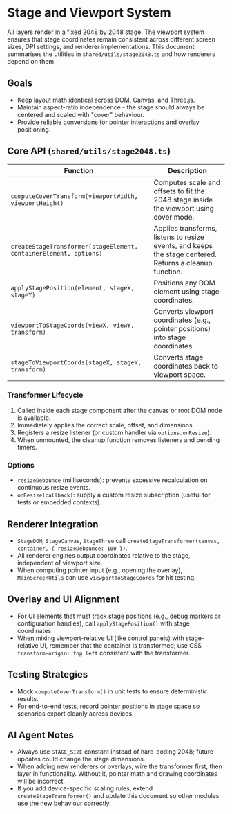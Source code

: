 # Stage and Viewport System

All layers render in a fixed 2048 by 2048 stage. The viewport system ensures that stage coordinates remain consistent across different screen sizes, DPI settings, and renderer implementations. This document summarises the utilities in `shared/utils/stage2048.ts` and how renderers depend on them.

## Goals

- Keep layout math identical across DOM, Canvas, and Three.js.
- Maintain aspect-ratio independence - the stage should always be centered and scaled with "cover" behaviour.
- Provide reliable conversions for pointer interactions and overlay positioning.

## Core API (`shared/utils/stage2048.ts`)

| Function                                                          | Description                                                                                             |
| ----------------------------------------------------------------- | ------------------------------------------------------------------------------------------------------- |
| `computeCoverTransform(viewportWidth, viewportHeight)`            | Computes scale and offsets to fit the 2048 stage inside the viewport using cover mode.                  |
| `createStageTransformer(stageElement, containerElement, options)` | Applies transforms, listens to resize events, and keeps the stage centered. Returns a cleanup function. |
| `applyStagePosition(element, stageX, stageY)`                     | Positions any DOM element using stage coordinates.                                                      |
| `viewportToStageCoords(viewX, viewY, transform)`                  | Converts viewport coordinates (e.g., pointer positions) into stage coordinates.                         |
| `stageToViewportCoords(stageX, stageY, transform)`                | Converts stage coordinates back to viewport space.                                                      |

### Transformer Lifecycle

1. Called inside each stage component after the canvas or root DOM node is available.
2. Immediately applies the correct scale, offset, and dimensions.
3. Registers a resize listener (or custom handler via `options.onResize`).
4. When unmounted, the cleanup function removes listeners and pending timers.

### Options

- `resizeDebounce` (milliseconds): prevents excessive recalculation on continuous resize events.
- `onResize(callback)`: supply a custom resize subscription (useful for tests or embedded contexts).

## Renderer Integration

- `StageDOM`, `StageCanvas`, `StageThree` call `createStageTransformer(canvas, container, { resizeDebounce: 100 })`.
- All renderer engines output coordinates relative to the stage, independent of viewport size.
- When computing pointer input (e.g., opening the overlay), `MainScreenUtils` can use `viewportToStageCoords` for hit testing.

## Overlay and UI Alignment

- For UI elements that must track stage positions (e.g., debug markers or configuration handles), call `applyStagePosition()` with stage coordinates.
- When mixing viewport-relative UI (like control panels) with stage-relative UI, remember that the container is transformed; use CSS `transform-origin: top left` consistent with the transformer.

## Testing Strategies

- Mock `computeCoverTransform()` in unit tests to ensure deterministic results.
- For end-to-end tests, record pointer positions in stage space so scenarios export cleanly across devices.

## AI Agent Notes

- Always use `STAGE_SIZE` constant instead of hard-coding 2048; future updates could change the stage dimensions.
- When adding new renderers or overlays, wire the transformer first, then layer in functionality. Without it, pointer math and drawing coordinates will be incorrect.
- If you add device-specific scaling rules, extend `createStageTransformer()` and update this document so other modules use the new behaviour correctly.
